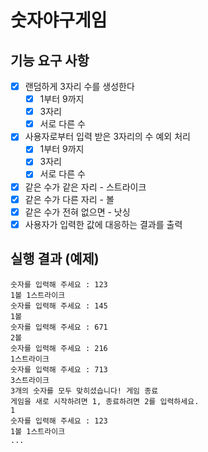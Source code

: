 # 숫자야구게임

## 기능 요구 사항
- [x] 랜덤하게 3자리 수를 생성한다
  - [x] 1부터 9까지
  - [x] 3자리
  - [x] 서로 다른 수
- [x] 사용자로부터 입력 받은 3자리의 수 예외 처리
  - [x] 1부터 9까지
  - [x] 3자리
  - [x] 서로 다른 수
- [x] 같은 수가 같은 자리 - 스트라이크
- [x] 같은 수가 다른 자리 - 볼
- [x] 같은 수가 전혀 없으면 - 낫싱
- [x] 사용자가 입력한 값에 대응하는 결과를 출력

## 실행 결과 (예제)
```
숫자를 입력해 주세요 : 123
1볼 1스트라이크
숫자를 입력해 주세요 : 145
1볼
숫자를 입력해 주세요 : 671
2볼
숫자를 입력해 주세요 : 216
1스트라이크
숫자를 입력해 주세요 : 713
3스트라이크
3개의 숫자를 모두 맞히셨습니다! 게임 종료
게임을 새로 시작하려면 1, 종료하려면 2를 입력하세요.
1
숫자를 입력해 주세요 : 123
1볼 1스트라이크
...
```
